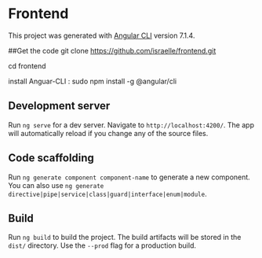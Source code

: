 # Frontend

This project was generated with [Angular CLI](https://github.com/angular/angular-cli) version 7.1.4.

##Get the code
git clone https://github.com/israelle/frontend.git

cd frontend

install Anguar-CLI : sudo npm install -g @angular/cli
## Development server

Run `ng serve` for a dev server. Navigate to `http://localhost:4200/`. The app will automatically reload if you change any of the source files.

## Code scaffolding

Run `ng generate component component-name` to generate a new component. You can also use `ng generate directive|pipe|service|class|guard|interface|enum|module`.

## Build

Run `ng build` to build the project. The build artifacts will be stored in the `dist/` directory. Use the `--prod` flag for a production build.


